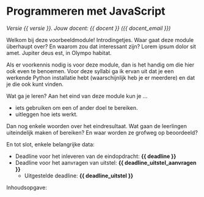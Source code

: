# Programmeren met JavaScript

<!-- Deze regel niet wijzigen! -->
*Versie {{ versie }}. Jouw docent: {{ docent }} ({{ docent_email }})*

Welkom bij deze voorbeeldmodule! Introdingetjes. Waar gaat deze module überhaupt over? En waarom zou dat interessant zijn? Lorem ipsum dolor sit amet. Jupiter deus est, in Olympo habitat.

Als er voorkennis nodig is voor deze module, dan is het handig om die hier ook even te benoemen. Voor deze syllabi ga ik ervan uit dat je een werkende Python installatie hebt (waarschijnlijk heb je er meerdere) en dat je die ook kunt vinden.

Wat ga je leren? Aan het eind van deze module kun je ...

- iets gebruiken om een of ander doel te bereiken.
- uitleggen hoe iets werkt.

Dan nog enkele woorden over het eindresultaat. Wat gaan de leerlingen uiteindelijk maken of bereiken? En waar worden ze grofweg op beoordeeld?

En tot slot, enkele belangrijke data:

- Deadline voor het inleveren van de eindopdracht: **{{ deadline }}**
- Deadline voor het aanvragen van uitstel: **{{ deadline_uitstel_aanvragen }}**
  - Uitgestelde deadline: **{{ deadline_uitstel }}**

Inhoudsopgave:

```{tableofcontents}
```
